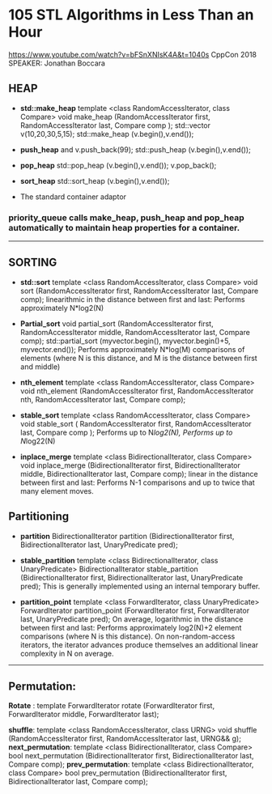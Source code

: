 # 105 STL Algorithms in Less Than an Hour
https://www.youtube.com/watch?v=bFSnXNIsK4A&t=1040s
CppCon 2018 SPEAKER: Jonathan Boccara

## HEAP
* **std::make_heap**
	template <class RandomAccessIterator, class Compare>
	 void make_heap (RandomAccessIterator first, RandomAccessIterator last,
	  Compare comp );
	std::vector<int> v(10,20,30,5,15);
	std::make_heap (v.begin(),v.end());
	
* **push_heap** and 
	v.push_back(99); 
	std::push_heap (v.begin(),v.end());
	
* **pop_heap** 
	std::pop_heap (v.begin(),v.end()); 
	v.pop_back();
	
* **sort_heap**
	std::sort_heap (v.begin(),v.end());

* The standard container adaptor 
### priority_queue calls make_heap, push_heap and pop_heap automatically to maintain heap properties for a container. 
-----------------------------------------------------------------------------------------------------
## SORTING

* **std::sort**
	template <class RandomAccessIterator, class Compare>
	void sort (RandomAccessIterator first, RandomAccessIterator last, Compare comp);
	linearithmic in the distance between first and last: Performs approximately N*log2(N)
	
* **Partial_sort** 
	void partial_sort (RandomAccessIterator first, RandomAccessIterator middle,
	     RandomAccessIterator last, Compare comp);
	std::partial_sort (myvector.begin(), myvector.begin()+5, myvector.end());
	Performs approximately N*log(M) comparisons of elements (where N is this distance, 
	and M is the distance between first and middle)
	
* **nth_element**
	template <class RandomAccessIterator, class Compare>
	void nth_element (RandomAccessIterator first, RandomAccessIterator nth,
	    RandomAccessIterator last, Compare comp);
	    
* **stable_sort**
	template <class RandomAccessIterator, class Compare>
	void stable_sort ( RandomAccessIterator first, RandomAccessIterator last,
	     Compare comp );
	Performs up to N*log2(N), Performs up to N*log22(N) 
	
* **inplace_merge**
	template <class BidirectionalIterator, class Compare>
	void inplace_merge (BidirectionalIterator first, BidirectionalIterator middle,
	      BidirectionalIterator last, Compare comp);
	linear in the distance between first and last: Performs N-1 comparisons and up to twice that many element moves.

## Partitioning

* **partition** 
	BidirectionalIterator partition (BidirectionalIterator first,
			   BidirectionalIterator last, UnaryPredicate pred);
* **stable_partition**
	template <class BidirectionalIterator, class UnaryPredicate>
	BidirectionalIterator stable_partition (BidirectionalIterator first,
				  BidirectionalIterator last,
				  UnaryPredicate pred);
	This is generally implemented using an internal temporary buffer.
	
* **partition_point**
	template <class ForwardIterator, class UnaryPredicate>
	ForwardIterator partition_point (ForwardIterator first, ForwardIterator last,
			   UnaryPredicate pred);
	On average, logarithmic in the distance between first and last: Performs approximately 
	log2(N)+2 element comparisons 	(where N is this distance).
	On non-random-access iterators, the iterator advances produce themselves an additional 
	linear complexity in N on average.
	
--------------------------------------------------------

## Permutation:	

**Rotate** :
	template <class ForwardIterator>
  	ForwardIterator rotate (ForwardIterator first, ForwardIterator middle,
                          ForwardIterator last);
	
**shuffle**:
	template <class RandomAccessIterator, class URNG>
  	void shuffle (RandomAccessIterator first, RandomAccessIterator last, URNG&& g);
**next_permutation**:
	template <class BidirectionalIterator, class Compare>
  	bool next_permutation (BidirectionalIterator first,
                         BidirectionalIterator last, Compare comp);
**prev_permutation**:
	template <class BidirectionalIterator, class Compare>
  	bool prev_permutation (BidirectionalIterator first,
                         BidirectionalIterator last, Compare comp);




















